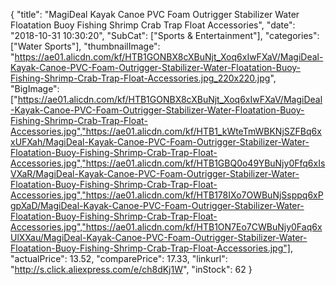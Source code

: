 {
	"title": "MagiDeal Kayak   Canoe PVC Foam Outrigger Stabilizer Water Floatation Buoy Fishing Shrimp Crab Trap Float Accessories",
	"date": "2018-10-31 10:30:20",
	"SubCat": ["Sports & Entertainment"],
	"categories": ["Water Sports"],
	"thumbnailImage": "https://ae01.alicdn.com/kf/HTB1GONBX8cXBuNjt_Xoq6xIwFXaV/MagiDeal-Kayak-Canoe-PVC-Foam-Outrigger-Stabilizer-Water-Floatation-Buoy-Fishing-Shrimp-Crab-Trap-Float-Accessories.jpg_220x220.jpg",
	"BigImage": ["https://ae01.alicdn.com/kf/HTB1GONBX8cXBuNjt_Xoq6xIwFXaV/MagiDeal-Kayak-Canoe-PVC-Foam-Outrigger-Stabilizer-Water-Floatation-Buoy-Fishing-Shrimp-Crab-Trap-Float-Accessories.jpg","https://ae01.alicdn.com/kf/HTB1_kWteTmWBKNjSZFBq6xxUFXah/MagiDeal-Kayak-Canoe-PVC-Foam-Outrigger-Stabilizer-Water-Floatation-Buoy-Fishing-Shrimp-Crab-Trap-Float-Accessories.jpg","https://ae01.alicdn.com/kf/HTB1GBQ0o49YBuNjy0Ffq6xIsVXaR/MagiDeal-Kayak-Canoe-PVC-Foam-Outrigger-Stabilizer-Water-Floatation-Buoy-Fishing-Shrimp-Crab-Trap-Float-Accessories.jpg","https://ae01.alicdn.com/kf/HTB178IXo7OWBuNjSsppq6xPgpXaD/MagiDeal-Kayak-Canoe-PVC-Foam-Outrigger-Stabilizer-Water-Floatation-Buoy-Fishing-Shrimp-Crab-Trap-Float-Accessories.jpg","https://ae01.alicdn.com/kf/HTB1ON7Eo7CWBuNjy0Faq6xUlXXau/MagiDeal-Kayak-Canoe-PVC-Foam-Outrigger-Stabilizer-Water-Floatation-Buoy-Fishing-Shrimp-Crab-Trap-Float-Accessories.jpg"],
	"actualPrice": 13.52,
	"comparePrice": 17.33,
	"linkurl": "http://s.click.aliexpress.com/e/ch8dKj1W",
	"inStock": 62
}

